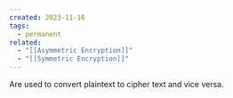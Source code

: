 ```yaml
---
created: 2023-11-16
tags:
  - permanent
related:
  - "[[Asymmetric Encryption]]"
  - "[[Symmetric Encryption]]"
---
```

Are used to convert plaintext to cipher text and vice versa.